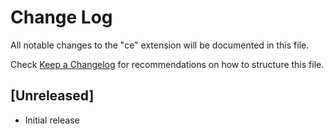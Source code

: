 # Change Log

All notable changes to the "ce" extension will be documented in this file.

Check [Keep a Changelog](http://keepachangelog.com/) for recommendations on how to structure this file.

## [Unreleased]

- Initial release